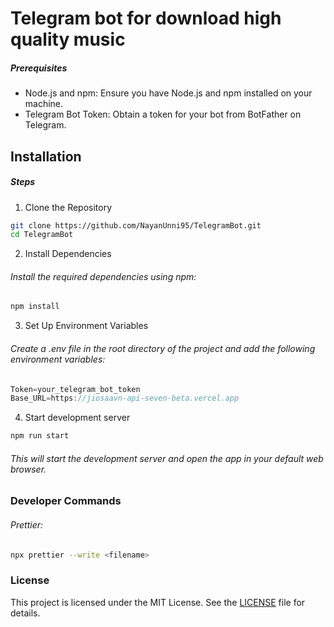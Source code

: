 # Telegram bot for download high quality music

##### Prerequisites

- Node.js and npm: Ensure you have Node.js and npm installed on your machine.
- Telegram Bot Token: Obtain a token for your bot from BotFather on Telegram.

## Installation

##### Steps

1. Clone the Repository

```bash
git clone https://github.com/NayanUnni95/TelegramBot.git
cd TelegramBot
```

2. Install Dependencies

###### Install the required dependencies using npm:

```bash
npm install
```

3. Set Up Environment Variables

###### Create a .env file in the root directory of the project and add the following environment variables:

```js
Token=your_telegram_bot_token
Base_URL=https://jiosaavn-api-seven-beta.vercel.app

```

4. Start development server

```bash
npm run start
```

###### This will start the development server and open the app in your default web browser.

### Developer Commands

###### Prettier:

```bash
npx prettier --write <filename>
```

### License

This project is licensed under the MIT License. See the [LICENSE](./LICENSE) file for details.

